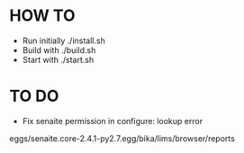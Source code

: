 # HOW TO
* Run initially ./install.sh
* Build with ./build.sh
* Start with ./start.sh

# TO DO
* Fix senaite permission in configure: lookup error

eggs/senaite.core-2.4.1-py2.7.egg/bika/lims/browser/reports
